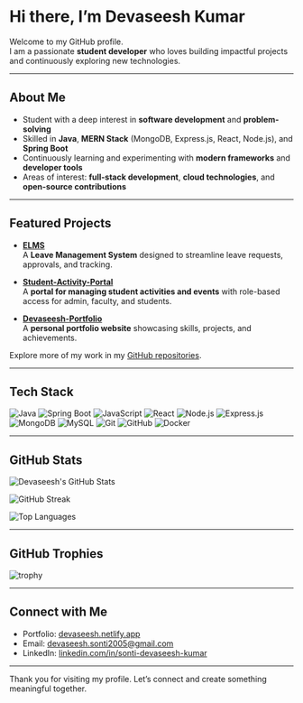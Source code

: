 # Hi there, I’m **Devaseesh Kumar**  

Welcome to my GitHub profile.  
I am a passionate **student developer** who loves building impactful projects and continuously exploring new technologies.  

---

## About Me  
- Student with a deep interest in **software development** and **problem-solving**  
- Skilled in **Java**, **MERN Stack** (MongoDB, Express.js, React, Node.js), and **Spring Boot**  
- Continuously learning and experimenting with **modern frameworks** and **developer tools**  
- Areas of interest: **full-stack development**, **cloud technologies**, and **open-source contributions**  

---

## Featured Projects  

- [**ELMS**](https://github.com/DevaseeshKumar/ELMS)  
  A **Leave Management System** designed to streamline leave requests, approvals, and tracking.  

- [**Student-Activity-Portal**](https://github.com/DevaseeshKumar/Student-Activity-Portal)  
  A **portal for managing student activities and events** with role-based access for admin, faculty, and students.  

- [**Devaseesh-Portfolio**](https://github.com/DevaseeshKumar/Devaseesh-portfolio)  
  A **personal portfolio website** showcasing skills, projects, and achievements.  

Explore more of my work in my [GitHub repositories](https://github.com/DevaseeshKumar?tab=repositories).  

---

## Tech Stack  

![Java](https://img.shields.io/badge/Java-ED8B00?style=for-the-badge&logo=java&logoColor=white)
![Spring Boot](https://img.shields.io/badge/Spring%20Boot-6DB33F?style=for-the-badge&logo=springboot&logoColor=white)
![JavaScript](https://img.shields.io/badge/JavaScript-323330?style=for-the-badge&logo=javascript&logoColor=F7DF1E)
![React](https://img.shields.io/badge/React-20232A?style=for-the-badge&logo=react&logoColor=61DAFB)
![Node.js](https://img.shields.io/badge/Node.js-339933?style=for-the-badge&logo=nodedotjs&logoColor=white)
![Express.js](https://img.shields.io/badge/Express.js-404D59?style=for-the-badge)
![MongoDB](https://img.shields.io/badge/MongoDB-4EA94B?style=for-the-badge&logo=mongodb&logoColor=white)
![MySQL](https://img.shields.io/badge/MySQL-005C84?style=for-the-badge&logo=mysql&logoColor=white)
![Git](https://img.shields.io/badge/Git-F05032?style=for-the-badge&logo=git&logoColor=white)
![GitHub](https://img.shields.io/badge/GitHub-100000?style=for-the-badge&logo=github&logoColor=white)
![Docker](https://img.shields.io/badge/Docker-2496ED?style=for-the-badge&logo=docker&logoColor=white)

---

## GitHub Stats  

![Devaseesh's GitHub Stats](https://github-readme-stats.vercel.app/api?username=DevaseeshKumar&show_icons=true&theme=tokyonight)  

![GitHub Streak](https://github-readme-streak-stats.herokuapp.com?user=DevaseeshKumar&theme=tokyonight&date_format=j%20M%5B%20Y%5D)  

![Top Languages](https://github-readme-stats.vercel.app/api/top-langs/?username=DevaseeshKumar&layout=compact&theme=tokyonight)  

---

## GitHub Trophies  

![trophy](https://github-profile-trophy.vercel.app/?username=DevaseeshKumar&theme=tokyonight&margin-w=10&margin-h=10)  

---

## Connect with Me  

- Portfolio: [devaseesh.netlify.app](https://devaseesh.netlify.app)  
- Email: [devaseesh.sonti2005@gmail.com](mailto:devaseesh.sonti2005@gmail.com)  
- LinkedIn: [linkedin.com/in/sonti-devaseesh-kumar](https://linkedin.com/in/sonti-devaseesh-kumar)  

---



Thank you for visiting my profile. Let’s connect and create something meaningful together.  
